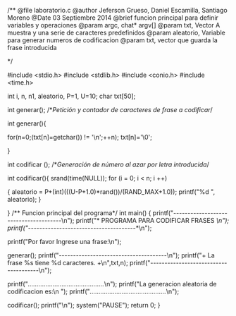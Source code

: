 
/**
@file laboratorio.c
@author Jeferson Grueso, Daniel Escamilla, Santiago Moreno
@Date 03 Septiembre 2014
@brief  funcion principal para definir variables y operaciones
@param argc, chat* argv[]
@param txt, Vector A muestra y una serie de caracteres predefinidos
@param aleatorio, 		Variable para generar numeros de codificacion
@param txt, 		vector que guarda la frase introducida


*/

#include <stdio.h>
#include <stdlib.h>
#include <conio.h>
#include <time.h>

int i, n, n1, aleatorio, P=1, U=10;
char txt[50];

int generar();
/**Petición y contador de caracteres de frase a codificar*/

int generar(){
	
for(n=0;(txt[n]=getchar()) != '\n';++n); 
txt[n]='\0'; 

	
}

int codificar ();
	/**Generación de número al azar por letra introducida*/

int codificar(){
srand(time(NULL));
for (i = 0; i < n; i ++) 

{
aleatorio = P+(int)(((U-P+1.0)*rand())/(RAND_MAX+1.0));
printf("%d ", aleatorio);
}
	
	
}
/** Funcion principal del programa*/
int main()
{ 
printf("*--------------------------------------*\n");
printf("*   PROGRAMA PARA CODIFICAR FRASES     *\n");
printf("*--------------------------------------*\n");

printf("Por favor Ingrese una frase:\n"); 

generar();
printf("*--------------------------------------*\n");
printf("+ La frase %s tiene %d caracteres.       +\n",txt,n); 
printf("*--------------------------------------*\n");

printf("*...........................................*\n");
printf("La generacion aleatoria de codificacion es:\n ");
printf("*...........................................*\n");


codificar();
printf("\n");
system("PAUSE");
return 0;
}
